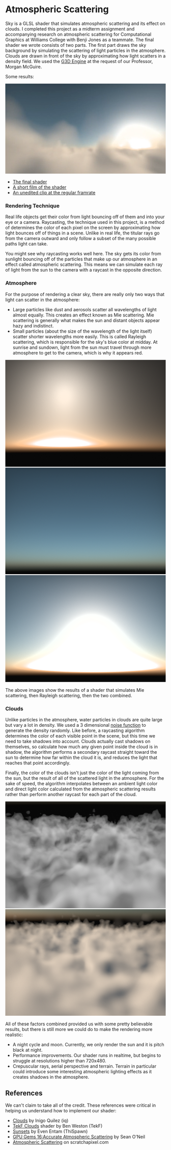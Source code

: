 # Atmospheric Scattering
Sky is a GLSL shader that simulates atmospheric scattering and its effect on clouds. I completed this project as a midterm assignment and accompanying research on atmospheric scattering for Computational Graphics at Williams College with Benji Jones as a teammate. The final shader we wrote consists of two parts. The first part draws the sky background by simulating the scattering of light particles in the atmosphere. Clouds are drawn in front of the sky by approximating how light scatters in a density field. We used the [G3D Engine](http://g3d.sourceforge.net) at the request of our Professor, Morgan McGuire.

Some results:

![The final render][f0]

- [The final shader][shader]
- [A short film of the shader][film]
- [An unedited clip at the regular framrate][clip]


### Rendering Technique
Real life objects get their color from light bouncing off of them and into your eye or a camera. Raycasting, the technique used in this project, is a method of determines the color of each pixel on the screen by approximating how light bounces off of things in a scene. Unlike in real life, the titular rays go from the camera outward and only follow a subset of the many possible paths light can take. 

You might see why raycasting works well here. The sky gets its color from sunlight bouncing off of the particles that make up our atmosphere in an effect called atmospheric scattering. This means we can simulate each ray of light from the sun to the camera with a raycast in the opposite direction.

### Atmosphere
For the purpose of rendering a clear sky, there are really only two ways that light can scatter in the atmosphere:
- Large particles like dust and aerosols scatter all wavelengths of light almost equally. This creates an effect known as Mie scattering. Mie scattering is generally what makes the sun and distant objects appear hazy and indistinct.
- Small particles (about the size of the wavelength of the light itself) scatter shorter wavelengths more easily. This is called Rayleigh scattering, which is responsible for the sky's blue color at midday. At sunrise and sundown, light from the sun must travel through more atmosphere to get to the camera, which is why it appears red.

![Figure 1][f1]
![Figure 2][f2]
![Figure 3][f3]

The above images show the results of a shader that simulates Mie scattering, then Rayleigh scattering, then the two combined.

### Clouds
Unlike particles in the atmosphere, water particles in clouds are quite large but vary a lot in density. We used a 3 dimensional [noise function](www.wikipedia.com) to generate the density randomly. Like before, a raycasting algorithm determines the color of each visible point in the scene, but this time we need to take shadows into account. Clouds actually cast shadows on themselves, so calculate how much any given point inside the cloud is in shadow, the algorithm performs a secondary raycast straight toward the sun to determine how far within the cloud it is, and reduces the light that reaches that point accordingly.

Finally, the color of the clouds isn't just the color of the light coming from the sun, but the result of all of the scattered light in the atmosphere. For the sake of speed, the algorithm interpolates between an ambient light color and direct light color calculated from the atmospheric scattering results rather than perform another raycast for each part of the cloud. 

![Figure 4][f4]
![Figure 5][f5]

All of these factors combined provided us with some pretty believable results, but there is still more we could do to make the rendering more realistic:
- A night cycle and moon. Currently, we only render the sun and it is pitch black at night.
- Performance improvements. Our shader runs in realtime, but begins to struggle at resolutions higher than 720x480.
- Crepuscular rays, aerial perspective and terrain. Terrain in particular could introduce some interesting atmospheric lighting effects as it creates shadows in the atmosphere.

## References
We can't claim to take all of the credit. These references were critical in helping us understand how to implement our shader:
- [Clouds](https://www.shadertoy.com/view/XslGRr) by Inigo Quilez (iq)
- [TekF Clouds](https://www.shadertoy.com/view/lssGRX) shader by Ben Weston (TekF)
- [Sunsets](https://www.shadertoy.com/view/lss3DS) by Even Entam (ThiSpawn)
- [GPU Gems 16:Accurate Atmospheric Scattering](http://http.developer.nvidia.com/GPUGems2/gpugems2_chapter16.html) by Sean O'Neil
- [Atmospheric Scattering](http://www.scratchapixel.com/old/lessons/3d-advanced-lessons/simulating-the-colors-of-the-sky/atmospheric-scattering/) on scratchapixel.com

[f0]: doc-files/final.png "Figure 0: The Final Product"
[f1]: doc-files/mie.png "Figure 1: Mie scattering"
[f2]: doc-files/rayleigh.png "Figure 2: Rayleigh scattering"
[f3]: doc-files/both.png "Figure 3: Mie and Rayleigh combined"
[f4]: doc-files/no-shadows.png "Figure 4: Clouds without shadows"
[f5]: doc-files/shadows.png "Figure 5: Clouds with shadows"

[film]: journal/sky-film.mp4 "Short film"
[clip]: journal/2014-10-21_002_midterm-sky_r3409_g3d_r5430__Full_Day_cycle_with_better_clouds.mp4 "Journal clip"
[shader]: data-files/sky.pix "Final shader"
[atmosphere-shader]: data-files/sunsets.pix "Atmosphere shader"
[clouds-shader]: data-files/clouds.pix "Clouds shader"
[mainpage]: /mainpage.md "Technical write-up"
